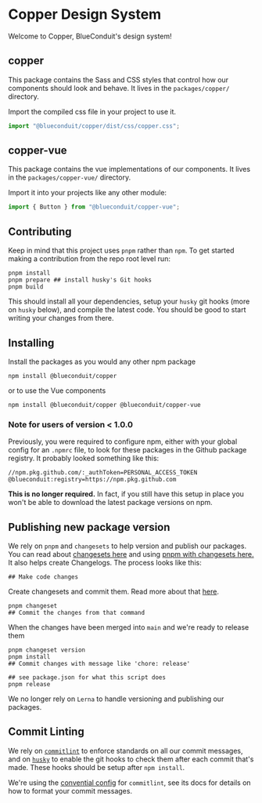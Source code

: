 # Copper Design System

Welcome to Copper, BlueConduit's design system!

## copper

This package contains the Sass and CSS styles that control how our components should look and behave. It lives in the `packages/copper/` directory.

Import the compiled css file in your project to use it.

```js
import "@blueconduit/copper/dist/css/copper.css";
```

## copper-vue

This package contains the vue implementations of our components. It lives in the `packages/copper-vue/` directory.

Import it into your projects like any other module:

```js
import { Button } from "@blueconduit/copper-vue";
```

## Contributing

Keep in mind that this project uses `pnpm` rather than `npm`. To get started making a contribution from the repo root level run:

```
pnpm install
pnpm prepare ## install husky's Git hooks
pnpm build
```

This should install all your dependencies, setup your `husky` git hooks (more on `husky` below), and compile the latest code. You should be good to start writing your changes from there.

## Installing

Install the packages as you would any other npm package

```
npm install @blueconduit/copper
```

or to use the Vue components

```
npm install @blueconduit/copper @blueconduit/copper-vue
```

### Note for users of version < 1.0.0

Previously, you were required to configure npm, either with your global config for an `.npmrc` file, to look for these packages in the Github package registry. It probably looked something like this:

```
//npm.pkg.github.com/:_authToken=PERSONAL_ACCESS_TOKEN
@blueconduit:registry=https://npm.pkg.github.com
```

**This is no longer required.** In fact, if you still have this setup in place you won't be able to download the latest package versions on npm. 

## Publishing new package version

We rely on `pnpm` and `changesets` to help version and publish our packages. You can read about [changesets here](https://github.com/changesets/changesets) and using [pnpm with changesets here.](https://pnpm.io/using-changesets) It also helps create Changelogs. The process looks like this:

```
## Make code changes 
```
Create changesets and commit them. Read more about that [here](https://github.com/changesets/changesets/blob/main/docs/intro-to-using-changesets.md).
```
pnpm changeset
## Commit the changes from that command
```

When the changes have been merged into `main` and we're ready to release them
```
pnpm changeset version
pnpm install 
## Commit changes with message like 'chore: release'

## see package.json for what this script does
pnpm release
```

We no longer rely on `Lerna` to handle versioning and publishing our packages. 

## Commit Linting

We rely on [`commitlint`](https://github.com/conventional-changelog/commitlint) to enforce standards on all our commit messages, and on [`husky`](https://typicode.github.io/husky/#/) to enable the git hooks to check them after each commit that's made. These hooks should be setup after `npm install`. 

We're using the [convential config](https://github.com/conventional-changelog/commitlint/tree/master/@commitlint/config-conventional) for `commitlint`, see its docs for details on how to format your commit messages. 

